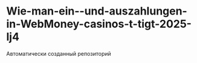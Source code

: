 # Wie-man-ein--und-auszahlungen-in-WebMoney-casinos-t-tigt-2025-lj4
Автоматически созданный репозиторий
